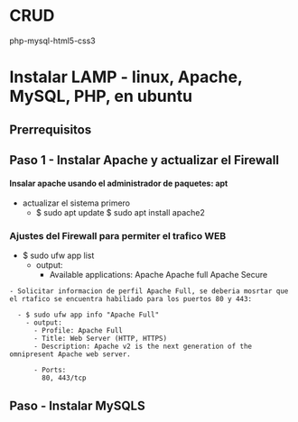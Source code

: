 # CRUD
php-mysql-html5-css3

# Instalar LAMP - linux, Apache, MySQL, PHP, en ubuntu 

## Prerrequisitos

## Paso 1 - Instalar Apache y actualizar el Firewall
   
   #### Insalar apache usando el administrador de paquetes: apt

   - actualizar el sistema primero
     - $ sudo apt update
       $ sudo apt install apache2

   ### Ajustes del Firewall para permiter el trafico WEB
   
   - $ sudo ufw app list
     - output:
       - Available applications:
            Apache
            Apache full
            Apache Secure
    
    - Solicitar informacion de perfil Apache Full, se deberia mosrtar que el rtafico se encuentra habiliado para los puertos 80 y 443:
     
      - $ sudo ufw app info "Apache Full"
        - output:
          - Profile: Apache Full
          - Title: Web Server (HTTP, HTTPS)
          - Description: Apache v2 is the next generation of the omnipresent Apache web server.

          - Ports:
            80, 443/tcp


## Paso  - Instalar MySQLS